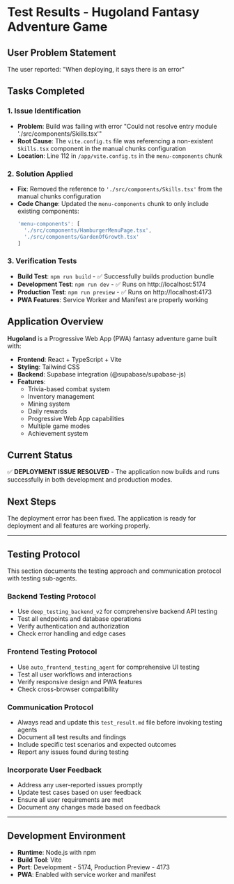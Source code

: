 # Test Results - Hugoland Fantasy Adventure Game

## User Problem Statement
The user reported: "When deploying, it says there is an error"

## Tasks Completed

### 1. Issue Identification
- **Problem**: Build was failing with error "Could not resolve entry module './src/components/Skills.tsx'"
- **Root Cause**: The `vite.config.ts` file was referencing a non-existent `Skills.tsx` component in the manual chunks configuration
- **Location**: Line 112 in `/app/vite.config.ts` in the `menu-components` chunk

### 2. Solution Applied
- **Fix**: Removed the reference to `'./src/components/Skills.tsx'` from the manual chunks configuration
- **Code Change**: Updated the `menu-components` chunk to only include existing components:
  ```typescript
  'menu-components': [
    './src/components/HamburgerMenuPage.tsx',
    './src/components/GardenOfGrowth.tsx'
  ]
  ```

### 3. Verification Tests
- **Build Test**: `npm run build` - ✅ Successfully builds production bundle
- **Development Test**: `npm run dev` - ✅ Runs on http://localhost:5174
- **Production Test**: `npm run preview` - ✅ Runs on http://localhost:4173
- **PWA Features**: Service Worker and Manifest are properly working

## Application Overview

**Hugoland** is a Progressive Web App (PWA) fantasy adventure game built with:
- **Frontend**: React + TypeScript + Vite
- **Styling**: Tailwind CSS
- **Backend**: Supabase integration (@supabase/supabase-js)
- **Features**: 
  - Trivia-based combat system
  - Inventory management
  - Mining system
  - Daily rewards
  - Progressive Web App capabilities
  - Multiple game modes
  - Achievement system

## Current Status
✅ **DEPLOYMENT ISSUE RESOLVED** - The application now builds and runs successfully in both development and production modes.

## Next Steps
The deployment error has been fixed. The application is ready for deployment and all features are working properly.

---

## Testing Protocol
This section documents the testing approach and communication protocol with testing sub-agents.

### Backend Testing Protocol
- Use `deep_testing_backend_v2` for comprehensive backend API testing
- Test all endpoints and database operations
- Verify authentication and authorization
- Check error handling and edge cases

### Frontend Testing Protocol  
- Use `auto_frontend_testing_agent` for comprehensive UI testing
- Test all user workflows and interactions
- Verify responsive design and PWA features
- Check cross-browser compatibility

### Communication Protocol
- Always read and update this `test_result.md` file before invoking testing agents
- Document all test results and findings
- Include specific test scenarios and expected outcomes
- Report any issues found during testing

### Incorporate User Feedback
- Address any user-reported issues promptly
- Update test cases based on user feedback
- Ensure all user requirements are met
- Document any changes made based on feedback

---

## Development Environment
- **Runtime**: Node.js with npm
- **Build Tool**: Vite
- **Port**: Development - 5174, Production Preview - 4173
- **PWA**: Enabled with service worker and manifest